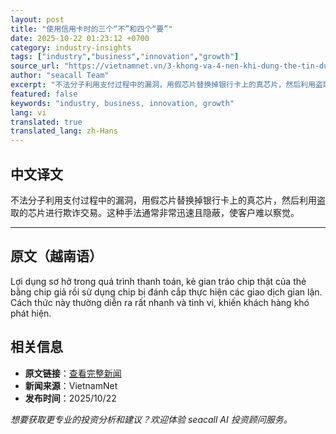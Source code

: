 ```yaml
---
layout: post
title: "使用信用卡时的三个“不”和四个“要”"
date: 2025-10-22 01:23:12 +0700
category: industry-insights
tags: ["industry","business","innovation","growth"]
source_url: "https://vietnamnet.vn/3-khong-va-4-nen-khi-dung-the-tin-dung-2454884.html"
author: "seacall Team"
excerpt: "不法分子利用支付过程中的漏洞，用假芯片替换掉银行卡上的真芯片，然后利用盗取的芯片进行欺诈交易。这种手法通常非常迅速且隐蔽，使客户难以察觉。..."
featured: false
keywords: "industry, business, innovation, growth"
lang: vi
translated: true
translated_lang: zh-Hans
---
```


## 中文译文

不法分子利用支付过程中的漏洞，用假芯片替换掉银行卡上的真芯片，然后利用盗取的芯片进行欺诈交易。这种手法通常非常迅速且隐蔽，使客户难以察觉。

---

## 原文（越南语）

Lợi dụng sơ hở trong quá trình thanh toán, kẻ gian tráo chip thật của thẻ bằng chip giả rồi sử dụng chip bị đánh cắp thực hiện các giao dịch gian lận. Cách thức này thường diễn ra rất nhanh và tinh vi, khiến khách hàng khó phát hiện.

## 相关信息

- **原文链接**：[查看完整新闻](https://vietnamnet.vn/3-khong-va-4-nen-khi-dung-the-tin-dung-2454884.html)
- **新闻来源**：VietnamNet
- **发布时间**：2025/10/22

*想要获取更专业的投资分析和建议？欢迎体验 seacall AI 投资顾问服务。*
